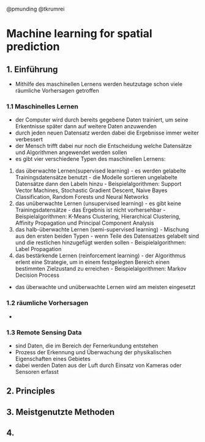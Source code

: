 @pmunding @tkrumrei

# Machine learning for spatial prediction
## 1. Einführung 
  - Mithilfe des maschinellen Lernens werden heutzutage schon viele räumliche Vorhersagen getroffen 
### 1.1 Maschinelles Lernen
  - der Computer wird durch bereits gegebene Daten trainiert, um seine Erkentnisse später dann auf weitere Daten anzuwenden
  - durch jeden neuen Datensatz werden dabei die Ergebnisse immer weiter verbessert
  - der Mensch trifft dabei nur noch die Entscheidung welche Datensätze und Algorithmen angewendet werden sollen
  - es gibt vier verschiedene Typen des maschinellen Lernens:
  1. das überwachte Lernen(supervised learning)
    - es werden gelabelte Trainingsdatensätze benutzt
    - die Modelle sortieren ungelabelte Datensätze dann den Labeln hinzu 
    - Beispielalgorithmen: Support Vector Machines, Stochastic Gradient Descent, Naive Bayes Classification, Random Forests und Neural Networks
  2. das unüberwachte Lernen (unsupervised learning)
    - es gibt keine Trainingsdatensätze
    - das Ergebnis ist nicht vorhersehbar
    - Beispielalgorithmen: K-Means Clustering, Hierarchical Clustering, Affinity Propagation und Principal Component Analysis
  3. das halb-überwachte Lernen (semi-supervised learning)
    - Mischung aus den ersten beiden Typen 
    - wenn Teile des Datensatzes gelabelt sind und die restlichen hinzugefügt werden sollen 
    - Beispielalgorithmen: Label Propagation
  4. das bestärkende Lernen (reinforcement learning)
    - der Algorithmus erlent eine Strategie, um in einem festgelegten Bereich einen bestimmten Zielzustand zu erreichen
    - Beispielalgorithmen: Markov Decision Process
  - das überwachte und unüberwachte Lernen wird am meisten eingesetzt
### 1.2 räumliche Vorhersagen 
  - 
### 1.3 Remote Sensing Data
  - sind Daten, die im Bereich der Fernerkundung entstehen
  - Prozess der Erkennung und Überwachung der physikalischen Eigenschaften eines Gebietes
  - dabei werden Daten aus der Luft durch Einsatz von Kameras oder Sensoren erfasst
## 2. Principles
## 3. Meistgenutzte Methoden
## 4. 
